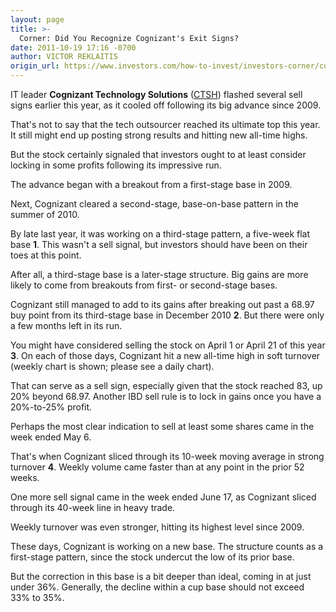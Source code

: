 ```yaml
---
layout: page
title: >-
  Corner: Did You Recognize Cognizant's Exit Signs?
date: 2011-10-19 17:16 -0700
author: VICTOR REKLAITIS
origin_url: https://www.investors.com/how-to-invest/investors-corner/corner-did-you-recognize-cognizants-exit-signs
---
```





IT leader **Cognizant Technology Solutions** ([CTSH](https://research.investors.com/quote.aspx?symbol=CTSH)) flashed several sell signs earlier this year, as it cooled off following its big advance since 2009.

  

That's not to say that the tech outsourcer reached its ultimate top this year. It still might end up posting strong results and hitting new all-time highs.

  

But the stock certainly signaled that investors ought to at least consider locking in some profits following its impressive run.

  

The advance began with a breakout from a first-stage base in 2009.

  

Next, Cognizant cleared a second-stage, base-on-base pattern in the summer of 2010.

  

By late last year, it was working on a third-stage pattern, a five-week flat base **1**. This wasn't a sell signal, but investors should have been on their toes at this point.

  

After all, a third-stage base is a later-stage structure. Big gains are more likely to come from breakouts from first- or second-stage bases.

  

Cognizant still managed to add to its gains after breaking out past a 68.97 buy point from its third-stage base in December 2010 **2**. But there were only a few months left in its run.

  

You might have considered selling the stock on April 1 or April 21 of this year **3**. On each of those days, Cognizant hit a new all-time high in soft turnover (weekly chart is shown; please see a daily chart).

  

That can serve as a sell sign, especially given that the stock reached 83, up 20% beyond 68.97. Another IBD sell rule is to lock in gains once you have a 20%-to-25% profit.

  

Perhaps the most clear indication to sell at least some shares came in the week ended May 6.

  

That's when Cognizant sliced through its 10-week moving average in strong turnover **4**. Weekly volume came faster than at any point in the prior 52 weeks.

  

One more sell signal came in the week ended June 17, as Cognizant sliced through its 40-week line in heavy trade.

  

Weekly turnover was even stronger, hitting its highest level since 2009.

  

These days, Cognizant is working on a new base. The structure counts as a first-stage pattern, since the stock undercut the low of its prior base.

  

But the correction in this base is a bit deeper than ideal, coming in at just under 36%. Generally, the decline within a cup base should not exceed 33% to 35%.




